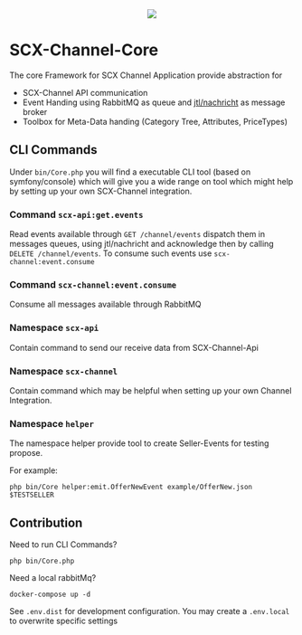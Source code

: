 <div align="center">
  <img src="https://cdn.eazyauction.de/eastatic/scx_logo.png">
</div>

# SCX-Channel-Core

The core Framework for SCX Channel Application provide abstraction for

* SCX-Channel API communication
* Event Handing using RabbitMQ as queue and [jtl/nachricht](https://github.com/jtl-software/nachricht) as message broker
* Toolbox for Meta-Data handing (Category Tree, Attributes, PriceTypes)

## CLI Commands

Under `bin/Core.php` you will find a executable CLI tool (based on symfony/console) which will give you a wide range 
on tool which might help by setting up your own SCX-Channel integration.

### Command `scx-api:get.events`

Read events available through `GET /channel/events` dispatch them in messages queues, using jtl/nachricht and 
acknowledge then by calling `DELETE /channel/events`. To consume such events use `scx-channel:event.consume`

### Command `scx-channel:event.consume`

Consume all messages available through RabbitMQ

### Namespace `scx-api`

Contain command to send our receive data from SCX-Channel-Api

### Namespace `scx-channel`

Contain command which may be helpful when setting up your own Channel Integration.

### Namespace `helper`

The namespace helper provide tool to create Seller-Events for testing propose. 

For example:
````
php bin/Core helper:emit.OfferNewEvent example/OfferNew.json $TESTSELLER
````

## Contribution

Need to run CLI Commands?
````
php bin/Core.php
````

Need a local rabbitMq? 
````
docker-compose up -d
````

See `.env.dist` for development configuration. You may create a `.env.local` to overwrite specific settings
